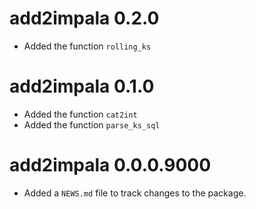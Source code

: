 # add2impala 0.2.0

* Added the function `rolling_ks`

# add2impala 0.1.0

* Added the function `cat2int`
* Added the function `parse_ks_sql`

# add2impala 0.0.0.9000

* Added a `NEWS.md` file to track changes to the package.

